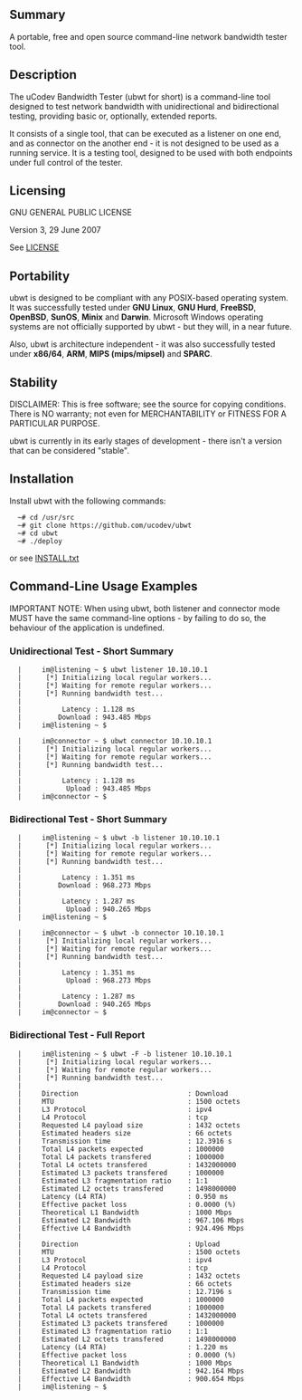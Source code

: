 ## Summary

A portable, free and open source command-line network bandwidth tester tool.


## Description

The uCodev Bandwidth Tester (ubwt for short) is a command-line tool designed to test network bandwidth with unidirectional and bidirectional testing, providing basic or, optionally, extended reports.

It consists of a single tool, that can be executed as a listener on one end, and as connector on the another end - it is not designed to be used as a running service. It is a testing tool, designed to be used with both endpoints under full control of the tester.


## Licensing

GNU GENERAL PUBLIC LICENSE

Version 3, 29 June 2007

See [LICENSE](https://github.com/ucodev/ubwt/blob/main/doc/text/LICENSE)


## Portability

ubwt is designed to be compliant with any POSIX-based operating system. It was successfully tested under **GNU Linux**, **GNU Hurd**, **FreeBSD**, **OpenBSD**, **SunOS**, **Minix** and **Darwin**. Microsoft Windows operating systems are not officially supported by ubwt - but they will, in a near future.

Also, ubwt is architecture independent - it was also successfully tested under **x86/64**, **ARM**, **MIPS (mips/mipsel)** and **SPARC**.


## Stability

DISCLAIMER: This is free software; see the source for copying conditions. There is NO warranty; not even for MERCHANTABILITY or FITNESS FOR A PARTICULAR PURPOSE.

ubwt is currently in its early stages of development - there isn't a version that can be considered "stable".


## Installation

Install ubwt with the following commands:

      ~# cd /usr/src
      ~# git clone https://github.com/ucodev/ubwt
      ~# cd ubwt
      ~# ./deploy

or see [INSTALL.txt](https://github.com/ucodev/ubwt/blob/main/doc/text/INSTALL.txt)


## Command-Line Usage Examples

IMPORTANT NOTE: When using ubwt, both listener and connector mode MUST have the same command-line options - by failing to do so, the behaviour of the application is undefined.

### Unidirectional Test - Short Summary

      |     im@listening ~ $ ubwt listener 10.10.10.1
      |      [*] Initializing local regular workers...
      |      [*] Waiting for remote regular workers...
      |      [*] Running bandwidth test...
      |
      |          Latency : 1.128 ms
      |         Download : 943.485 Mbps
      |     im@listening ~ $ 

      |     im@connector ~ $ ubwt connector 10.10.10.1
      |      [*] Initializing local regular workers...
      |      [*] Waiting for remote regular workers...
      |      [*] Running bandwidth test...
      |
      |          Latency : 1.128 ms
      |           Upload : 943.485 Mbps
      |     im@connector ~ $ 

### Bidirectional Test - Short Summary

      |     im@listening ~ $ ubwt -b listener 10.10.10.1
      |      [*] Initializing local regular workers...
      |      [*] Waiting for remote regular workers...
      |      [*] Running bandwidth test...
      |
      |          Latency : 1.351 ms
      |         Download : 968.273 Mbps
      |
      |          Latency : 1.287 ms
      |           Upload : 940.265 Mbps
      |     im@listening ~ $ 

      |     im@connector ~ $ ubwt -b connector 10.10.10.1
      |      [*] Initializing local regular workers...
      |      [*] Waiting for remote regular workers...
      |      [*] Running bandwidth test...
      |
      |          Latency : 1.351 ms
      |           Upload : 968.273 Mbps
      |
      |          Latency : 1.287 ms
      |         Download : 940.265 Mbps
      |     im@connector ~ $ 
 
### Bidirectional Test - Full Report

      |     im@listening ~ $ ubwt -F -b listener 10.10.10.1
      |      [*] Initializing local regular workers...
      |      [*] Waiting for remote regular workers...
      |      [*] Running bandwidth test...
      |
      |     Direction                           : Download
      |     MTU                                 : 1500 octets
      |     L3 Protocol                         : ipv4
      |     L4 Protocol                         : tcp
      |     Requested L4 payload size           : 1432 octets
      |     Estimated headers size              : 66 octets
      |     Transmission time                   : 12.3916 s
      |     Total L4 packets expected           : 1000000
      |     Total L4 packets transfered         : 1000000
      |     Total L4 octets transfered          : 1432000000
      |     Estimated L3 packets transfered     : 1000000
      |     Estimated L3 fragmentation ratio    : 1:1
      |     Estimated L2 octets transfered      : 1498000000
      |     Latency (L4 RTA)                    : 0.950 ms
      |     Effective packet loss               : 0.0000 (%)
      |     Theoretical L1 Bandwidth            : 1000 Mbps
      |     Estimated L2 Bandwidth              : 967.106 Mbps
      |     Effective L4 Bandwidth              : 924.496 Mbps
      |
      |     Direction                           : Upload
      |     MTU                                 : 1500 octets
      |     L3 Protocol                         : ipv4
      |     L4 Protocol                         : tcp
      |     Requested L4 payload size           : 1432 octets
      |     Estimated headers size              : 66 octets
      |     Transmission time                   : 12.7196 s
      |     Total L4 packets expected           : 1000000
      |     Total L4 packets transfered         : 1000000
      |     Total L4 octets transfered          : 1432000000
      |     Estimated L3 packets transfered     : 1000000
      |     Estimated L3 fragmentation ratio    : 1:1
      |     Estimated L2 octets transfered      : 1498000000
      |     Latency (L4 RTA)                    : 1.220 ms
      |     Effective packet loss               : 0.0000 (%)
      |     Theoretical L1 Bandwidth            : 1000 Mbps
      |     Estimated L2 Bandwidth              : 942.164 Mbps
      |     Effective L4 Bandwidth              : 900.654 Mbps
      |     im@listening ~ $ 

